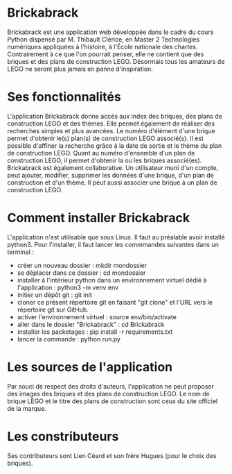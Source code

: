 # Brickabrack
Brickabrack est une application web développée dans le cadre du cours Python dispensé par M. Thibault Clérice, en Master 2 Technologies numériques appliquées à l'histoire, à l'École nationale des chartes.
Contrairement à ce que l'on pourrait penser, elle ne contient que des briques et des plans de construction LEGO. Désormais tous les amateurs de LEGO 
ne seront plus jamais en panne d'inspiration. 
# Ses fonctionnalités
L'application Brickabrack donne accès aux index des briques, des plans de construction LEGO et des thèmes. Elle permet également de réaliser des recherches simples et plus avancées.
Le numéro d'élément d'une brique permet d'obtenir le(s) plan(s) de construction LEGO associé(s). Il est possible d'affiner la recherche grâce à la date de sortie et le thème du plan de construction LEGO. 
Quant au numéro d'ensemble d'un plan de construction LEGO, il permet d'obtenir la ou les briques associé(es).
Brickabrack est également collaborative. Un utilisateur muni d'un compte, peut ajouter, modifier, supprimer les données d'une brique, d'un plan de construction et d'un thème. Il peut aussi associer une brique à un plan de construction LEGO.
# Comment installer Brickabrack
L'application n'est utilisable que sous Linux. Il faut au préalable avoir installé python3.
Pour l'installer, il faut lancer les commmandes suivantes dans un terminal :
- créer un nouveau dossier : mkdir mondossier
- se déplacer dans ce dossier : cd mondossier
- installer à l'intérieur python dans un environnement virtuel dédié à l'application : python3 -m venv env
- initier un dépôt git : git init
- cloner ce présent répertoire git en faisant "git clone" et l'URL vers le répertoire git sur GitHub. 
- activer l'environnement virtuel : source env/bin/activate
- aller dans le dossier "Brickabrack" : cd Brickabrack
- installer les packetages : pip install -r requirements.txt
- lancer la commande : python run.py
# Les sources de l'application
Par souci de respect des droits d'auteurs, l'application ne peut proposer des images des briques et des plans de construction LEGO. Le nom de brique LEGO et le titre des plans de construction sont ceux du site officiel de la marque.
# Les constributeurs
Ses contributeurs sont Lien Céard et son frère Hugues (pour le choix des briques).
